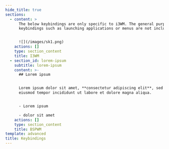 ```yaml
---
hide_title: true
sections:
  - content: >
      The below keybindings are only specific to i3WM. The general purpose
      keybindings such as launching applications or menus are not included here.


      ![](/images/sk1.png)
    actions: []
    type: section_content
    title: I3WM
  - section_id: lorem-ipsum
    subtitle: lorem-ipsum
    content: >-
      ## Lorem ipsum


      Lorem ipsum dolor sit amet, **consectetur adipiscing elit**, sed do
      eiusmod tempor incididunt ut labore et dolore magna aliqua.


      - Lorem ipsum

      - dolor sit amet
    actions: []
    type: section_content
    title: BSPWM
template: advanced
title: Keybindings
---
```

